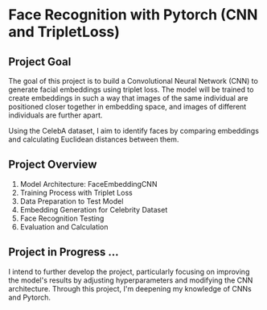 # Face Recognition with Pytorch (CNN and TripletLoss)

## Project Goal
The goal of this project is to build a Convolutional Neural Network (CNN) to generate facial embeddings using triplet loss. 
The model will be trained to create embeddings in such a way that images of the same individual are positioned
closer together in embedding space, and images of different individuals are further apart.

Using the CelebA dataset, I aim to identify faces by comparing embeddings and calculating 
Euclidean distances between them.

## Project Overview
1. Model Architecture: FaceEmbeddingCNN
2. Training Process with Triplet Loss
3. Data Preparation to Test Model 
4. Embedding Generation for Celebrity Dataset
5. Face Recognition Testing
6. Evaluation and Calculation

##  Project in Progress ...
I intend to further develop the project, particularly focusing on improving the model's results 
by adjusting hyperparameters and modifying the CNN architecture.
Through this project, I'm deepening my knowledge of CNNs and Pytorch.